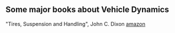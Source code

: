 ## Some major books about Vehicle Dynamics

"Tires, Suspension and Handling", John C. Dixon [amazon](https://www.amazon.fr/Tires-Suspension-Handling-John-Dixon/dp/1560918314)

